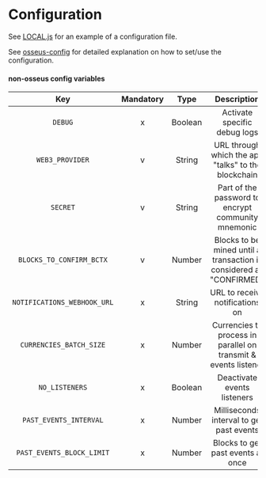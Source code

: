 # Configuration

See [LOCAL.js](https://github.com/ColuLocalNetwork/inventory-manager/blob/master/config/LOCAL.js) for an example of a configuration file.

See [osseus-config](https://github.com/colucom/osseus-config) for detailed explanation on how to set/use the configuration.

#### non-osseus config variables

|             Key             	| Mandatory 	|   Type  	|                             Description                             	| Default 	|
|:---------------------------:	|:---------:	|:-------:	|:-------------------------------------------------------------------:	|:-------:	|
|           `DEBUG`           	|     x     	| Boolean 	|                     Activate specific debug logs                    	|  false  	|
|       `WEB3_PROVIDER`       	|     v     	|  String 	|         URL through which the app "talks" to the blockchain         	|         	|
|           `SECRET`          	|     v     	|  String 	|          Part of the password to encrypt community mnemonic         	|         	|
|   `BLOCKS_TO_CONFIRM_BCTX`  	|     v     	|  Number 	| Blocks to be mined until a transaction is considered as "CONFIRMED" 	|         	|
| `NOTIFICATIONS_WEBHOOK_URL` 	|     x     	|  String 	|                   URL to receive notifications on                   	|         	|
|   `CURRENCIES_BATCH_SIZE`   	|     x     	|  Number 	|   Currencies to process in parallel on transmit & events listener   	|    10   	|
|        `NO_LISTENERS`       	|     x     	| Boolean 	|                     Deactivate events listeners                     	|  false  	|
|    `PAST_EVENTS_INTERVAL`   	|     x     	|  Number 	|               Milliseconds interval to get past events              	|  60000  	|
|  `PAST_EVENTS_BLOCK_LIMIT`  	|     x     	|  Number 	|                  Blocks to get past events at once                  	|   1000  	|